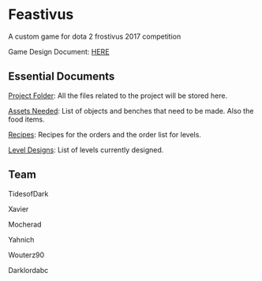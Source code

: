 # Feastivus
A custom game for dota 2 frostivus 2017 competition

Game Design Document: [HERE](https://docs.google.com/document/d/1LX7-WHYXUeFBiRISCC3jV0Zj1dpfoDTchc2iFsCtNDI/edit?usp=sharing)

## Essential Documents
[Project Folder](https://drive.google.com/drive/folders/0B7dpugx95_vaTFgzOGNUUTVBaFk?usp=sharing): All the files related to the project will be stored here.

[Assets Needed](https://docs.google.com/spreadsheets/d/1U7VmmB3FIOqoagD-y7_0GWX0rpxufpAq3ta8DdJloFA/edit?usp=sharing): List of objects and benches that need to be made. Also the food items. 

[Recipes](https://docs.google.com/spreadsheets/d/16kx5KXRhJg1yHL1_yaA-5B_Xt6RxQQ9H8X1mGXEQklE/edit?usp=drive_web): Recipes for the orders and the order list for levels. 

[Level Designs](https://drive.google.com/drive/folders/0B7dpugx95_vaa19RRDZDQ2huSVU?usp=sharing): List of levels currently designed. 

## Team
TidesofDark

Xavier

Mocherad

Yahnich

Wouterz90

Darklordabc
